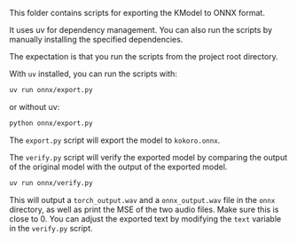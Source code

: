 This folder contains scripts for exporting the KModel to ONNX format.

It uses uv for dependency management. You can also run the scripts by manually installing the specified dependencies.

The expectation is that you run the scripts from the project root directory.

With `uv` installed, you can run the scripts with:

```bash
uv run onnx/export.py
```
or without uv:

```bash
python onnx/export.py
```

The `export.py` script will export the model to `kokoro.onnx`.

The `verify.py` script will verify the exported model by comparing the output of the original model with the output of the exported model.

```bash
uv run onnx/verify.py
```

This will output a `torch_output.wav` and a `onnx_output.wav` file in the `onnx` directory, as well as print the MSE of the two audio files. Make sure this is close to 0. You can adjust the exported text by modifying the `text` variable in the `verify.py` script.



